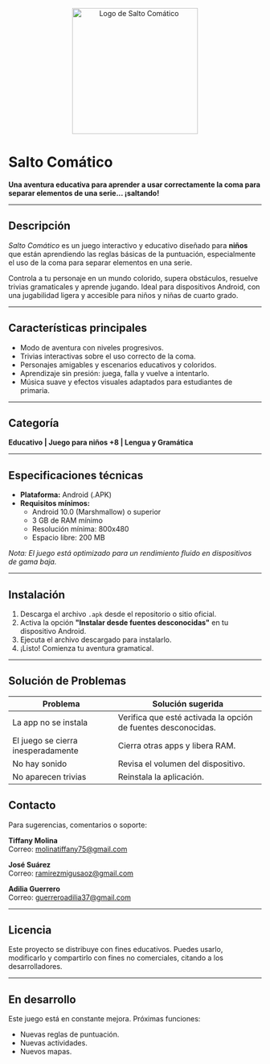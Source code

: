 <p align="center">
  <img src="https://github.com/user-attachments/assets/f21d45f5-c86e-4850-bb92-c734259eae8d" alt="Logo de Salto Comático" width="250"/>
</p>

# Salto Comático

**Una aventura educativa para aprender a usar correctamente la coma para separar elementos de una serie... ¡saltando!**

---

##  Descripción

*Salto Comático* es un juego interactivo y educativo diseñado para **niños** que están aprendiendo las reglas básicas de la puntuación, especialmente el uso de la coma para separar elementos en una serie.

Controla a tu personaje en un mundo colorido, supera obstáculos, resuelve trivias gramaticales y aprende jugando. Ideal para dispositivos Android, con una jugabilidad ligera y accesible para niños y niñas de cuarto grado.

---

##  Características principales

- Modo de aventura con niveles progresivos.
- Trivias interactivas sobre el uso correcto de la coma.
- Personajes amigables y escenarios educativos y coloridos.
- Aprendizaje sin presión: juega, falla y vuelve a intentarlo.
- Música suave y efectos visuales adaptados para estudiantes de primaria.

---

##  Categoría

**Educativo | Juego para niños +8 | Lengua y Gramática**

---

##  Especificaciones técnicas

- **Plataforma:** Android (.APK)
- **Requisitos mínimos:**
  - Android 10.0 (Marshmallow) o superior
  - 3 GB de RAM mínimo
  - Resolución mínima: 800x480
  - Espacio libre: 200 MB

*Nota: El juego está optimizado para un rendimiento fluido en dispositivos de gama baja.*

---

##  Instalación

1. Descarga el archivo `.apk` desde el repositorio o sitio oficial.
2. Activa la opción **"Instalar desde fuentes desconocidas"** en tu dispositivo Android.
3. Ejecuta el archivo descargado para instalarlo.
4. ¡Listo! Comienza tu aventura gramatical.

---

## Solución de Problemas

| Problema                             | Solución sugerida                                  |
|-------------------------------------|----------------------------------------------------|
| La app no se instala                | Verifica que esté activada la opción de fuentes desconocidas. |
| El juego se cierra inesperadamente | Cierra otras apps y libera RAM.                    |
| No hay sonido                       | Revisa el volumen del dispositivo.                 |
| No aparecen trivias                 | Reinstala la aplicación.                           |


##  Contacto

Para sugerencias, comentarios o soporte:

**Tiffany Molina**  
Correo: molinatiffany75@gmail.com

**José Suárez**  
Correo: ramirezmigusaoz@gmail.com 

**Adilia Guerrero**  
Correo: guerreroadilia37@gmail.com

---

##  Licencia

Este proyecto se distribuye con fines educativos. Puedes usarlo, modificarlo y compartirlo con fines no comerciales, citando a los desarrolladores.

---

##  En desarrollo

Este juego está en constante mejora. Próximas funciones:

- Nuevas reglas de puntuación.
- Nuevas actividades.
- Nuevos mapas.
